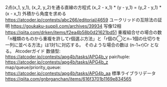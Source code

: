 2点(x_1, y_1), (x_2, y_2)を通る直線の方程式
    (x_2 - x_1) * (y - y_1) = (y_2 - y_1) * (x - x_1)
外積から角度を求める
    https://atcoder.jp/contests/abc266/editorial/4659
ユークリッドの互除法の証明
    https://goukaku-suppli.com/archives/39934
写像12相
    https://qiita.com/drken/items/f2ea4b58b0d21621bd51
    重複組合せの場合の数
        「n種類のものから重複を許してr個選ぶ方法」と「r個の◯とn−1個の仕切りを一列に並べる方法」は1対1に対応する。
        そのような場合の数は (n-1+r)Cr となる。
Atcoderガイド
    数値型: https://atcoder.jp/contests/apg4b/tasks/APG4b_y
    pair/tuple: https://atcoder.jp/contests/apg4b/tasks/APG4b_z
    map/queue/priority_queue: https://atcoder.jp/contests/apg4b/tasks/APG4b_aa
標準ライブラリデータ
    https://qiita.com/gnbrganchan/items/616f3701b1169e834565
